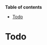 <!-- START doctoc generated TOC please keep comment here to allow auto update -->
<!-- DON'T EDIT THIS SECTION, INSTEAD RE-RUN doctoc TO UPDATE -->
**Table of contents**

- [Todo](#todo)

<!-- END doctoc generated TOC please keep comment here to allow auto update -->

# Todo

